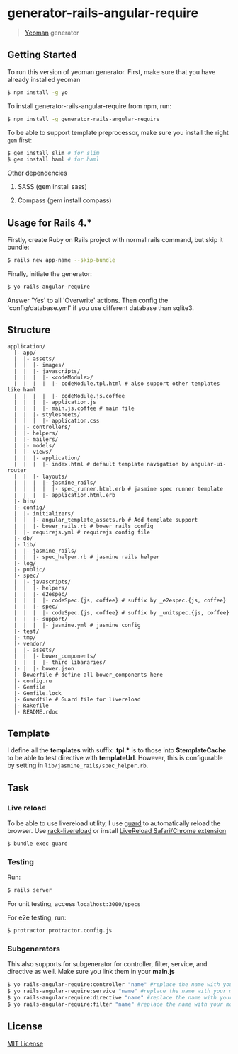 # generator-rails-angular-require

> [Yeoman](http://yeoman.io) generator


## Getting Started

To run this version of yeoman generator. First, make sure that you have already installed yeoman

```bash
$ npm install -g yo
```

To install generator-rails-angular-require from npm, run:

```bash
$ npm install -g generator-rails-angular-require
```

To be able to support template preprocessor, make sure you install the right `gem` first:

```bash
$ gem install slim # for slim
$ gem install haml # for haml
```
Other dependencies

1. SASS (gem install sass)

2. Compass (gem install compass)


## Usage for Rails 4.*

Firstly, create Ruby on Rails project with normal rails command, but skip it bundle:

```bash
$ rails new app-name --skip-bundle
```

Finally, initiate the generator:

```bash
$ yo rails-angular-require
```

Answer 'Yes' to all 'Overwrite' actions. Then config the 'config/database.yml' if you use different
database than sqlite3.

## Structure

```
application/
  |- app/
  |  |- assets/
  |  |  |- images/
  |  |  |- javascripts/
  |  |  |  |- <codeModule>/
  |  |  |  |  |- codeModule.tpl.html # also support other templates like haml
  |  |  |  |  |- codeModule.js.coffee
  |  |  |  |- application.js
  |  |  |  |- main.js.coffee # main file
  |  |  |- stylesheets/
  |  |  |  |- application.css
  |  |- controllers/
  |  |- helpers/
  |  |- mailers/
  |  |- models/
  |  |- views/
  |  |  |- application/
  |  |  |  |- index.html # default template navigation by angular-ui-router
  |  |  |- layouts/
  |  |  |  |- jasmine_rails/
  |  |  |  |  |- spec_runner.html.erb # jasmine spec runner template
  |  |  |  |- application.html.erb
  |- bin/
  |- config/
  |  |- initializers/
  |  |  |- angular_template_assets.rb # Add template support
  |  |  |- bower_rails.rb # bower rails config
  |  |- requirejs.yml # requirejs config file
  |- db/
  |- lib/
  |  |- jasmine_rails/
  |  |  |- spec_helper.rb # jasmine rails helper
  |- log/
  |- public/
  |- spec/
  |  |- javascripts/
  |  |  |- helpers/
  |  |  |- e2espec/
  |  |  |  |- codeSpec.{js, coffee} # suffix by _e2espec.{js, coffee}
  |  |  |- spec/
  |  |  |  |- codeSpec.{js, coffee} # suffix by _unitspec.{js, coffee}
  |  |  |- support/
  |  |  |  |- jasmine.yml # jasmine config
  |- test/
  |- tmp/
  |- vendor/
  |  |- assets/
  |  |  |- bower_components/
  |  |  |  |- third libararies/
  |- |  |- bower.json
  |- Bowerfile # define all bower_components here
  |- config.ru
  |- Gemfile
  |- Gemfile.lock
  |- Guardfile # Guard file for livereload
  |- Rakefile
  |- README.rdoc
```

## Template
I define all the __templates__ with suffix __.tpl.*__ is to those into __$templateCache__ to be able to test
directive with __templateUrl__. However, this is configurable by setting in `lib/jasmine_rails/spec_helper.rb`.

## Task

### Live reload

To be able to use livereload utility, I use [guard](https://github.com/guard/guard-livereload) to automatically
reload the browser. Use [rack-livereload](https://github.com/johnbintz/rack-livereload) or install [LiveReload Safari/Chrome extension](http://feedback.livereload.com/knowledgebase/articles/86242-how-do-i-install-and-use-the-browser-extensions-)

```bash
$ bundle exec guard
```

### Testing

Run:

```bash
$ rails server
```

For unit testing, access `localhost:3000/specs`

For e2e testing, run:

```bash
$ protractor protractor.config.js
```

### Subgenerators

This also supports for subgenerator for controller, filter, service, and directive as well. Make sure you link them in your
__main.js__
```bash
$ yo rails-angular-require:controller "name" #replace the name with your module name
$ yo rails-angular-require:service "name" #replace the name with your module name
$ yo rails-angular-require:directive "name" #replace the name with your module name
$ yo rails-angular-require:filter "name" #replace the name with your module name
```

## License

[MIT License](http://en.wikipedia.org/wiki/MIT_License)
